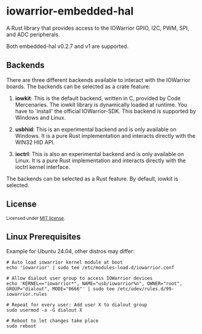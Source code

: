 # iowarrior-embedded-hal
A Rust library that provides access to the IOWarrior GPIO, I2C, PWM, SPI, and ADC peripherals.

Both embedded-hal v0.2.7 and v1 are supported.

## Backends

There are three different backends available to interact with the IOWarrior boards. The backends can be selected as a crate feature:

1. **iowkit**: This is the default backend, written in C, provided by Code Mercenaries. The iowkit library is dynamically loaded at runtime. You have to 'install' the official IOWarrior-SDK. This backend is supported by Windows and Linux.


2. **usbhid**: This is an experimental backend and is only available on Windows. It is a pure Rust implementation and interacts directly with the WIN32 HID API.


3. **ioctrl**: This is also an experimental backend and is only available on Linux. It is a pure Rust implementation and interacts directly with the ioctrl kernel interface.

The backends can be selected as a Rust feature. By default, iowkit is selected.

## License

<sup>
Licensed under <a href="LICENSE">MIT license</a>.
</sup>

<br>

## Linux Prerequisites

Example for Ubuntu 24.04, other distros may differ:
```
# Auto load iowarrior kernel module at boot
echo 'iowarrior' | sudo tee /etc/modules-load.d/iowarrior.conf

# Allow dialout user group to access IOWarrior devices
echo 'KERNEL=="iowarrior*", NAME="usb/iowarrior%n", OWNER="root", GROUP="dialout", MODE="0666"' | sudo tee /etc/udev/rules.d/99-iowarrior.rules

# Repeat for every user: Add user X to dialout group
sudo usermod -a -G dialout X

# Reboot to let changes take place
sudo reboot
```